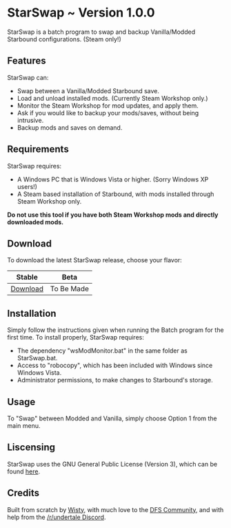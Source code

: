# **StarSwap** ~ Version 1.0.0

StarSwap is a batch program to swap and backup Vanilla/Modded Starbound configurations. (Steam only!)

## Features

StarSwap can:
* Swap between a Vanilla/Modded Starbound save.
* Load and unload installed mods. (Currently Steam Workshop only.)
* Monitor the Steam Workshop for mod updates, and apply them.
* Ask if you would like to backup your mods/saves, without being intrusive.
* Backup mods and saves on demand.
 
## Requirements

StarSwap requires:
* A Windows PC that is Windows Vista or higher. (Sorry Windows XP users!)
* A Steam based installation of Starbound, with mods installed through Steam Workshop only.

**Do not use this tool if you have both Steam Workshop mods and directly downloaded mods.**

## Download

To download the latest StarSwap release, choose your flavor:

Stable | Beta
------------ | -------------
[Download](https://github.com/wistlyr/StarSwap/releases/latest) | To Be Made

 
## Installation

Simply follow the instructions given when running the Batch program for the first time.
To install properly, StarSwap requires:
* The dependency "wsModMonitor.bat" in the same folder as StarSwap.bat.
* Access to "robocopy", which has been included with Windows since Windows Vista.
* Administrator permissions, to make changes to Starbound's storage.

## Usage

To "Swap" between Modded and Vanilla, simply choose Option 1 from the main menu.

## Liscensing

StarSwap uses the GNU General Public License (Version 3), which can be found [here](http://www.gnu.org/licenses/).

## Credits

Built from scratch by [Wisty](https://github.com/wistlyr), with much love to the [DFS Community](http://steamcommunity.com/groups/Dispenz0rsFunServer), and with help from the [/r/undertale Discord](http://discord.gg/undertale).
